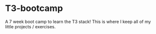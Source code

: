# T3-bootcamp
A 7 week boot camp to learn the T3 stack! This is where I keep all of my little projects / exercises. 
